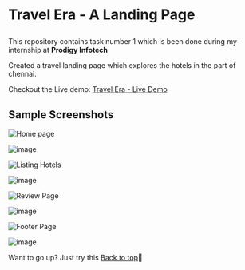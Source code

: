 # <p id="top">Travel Era - A Landing Page</p>

This repository contains task number 1 which is been done during my internship at <b>Prodigy Infotech</b>

Created a travel landing page which explores the hotels in the part of chennai.

Checkout the Live demo: <a href="">Travel Era - Live Demo</a>

## Sample Screenshots

![Home page](https://img.shields.io/badge/Home&nbsp;Page-%230078D4?style=flat&colorB=%23A3E635)

![image](https://github.com/user-attachments/assets/e94f50dc-23a4-43a9-b755-43b0e4ce0eec)


![Listing Hotels](https://img.shields.io/badge/Listing&nbsp;Hotels-%230078D4?style=flat&colorB=%23A3E635)

![image](https://github.com/user-attachments/assets/e2dc1be2-3b2b-41e9-838f-e5e40062dc93)


![Review Page](https://img.shields.io/badge/Review&nbsp;Page-%230078D4?style=flat&colorB=%23A3E635)

![image](https://github.com/user-attachments/assets/b7d892c7-8081-45a3-89e1-9fb63e3f348e)


![Footer Page](https://img.shields.io/badge/Footer&nbsp;Page-%230078D4?style=flat&colorB=%23A3E635)

![image](https://github.com/user-attachments/assets/5636189d-eebd-472d-86ff-7522ab94a55b)



Want to go up? Just try this <a href="#top">Back to top</a>🚀
